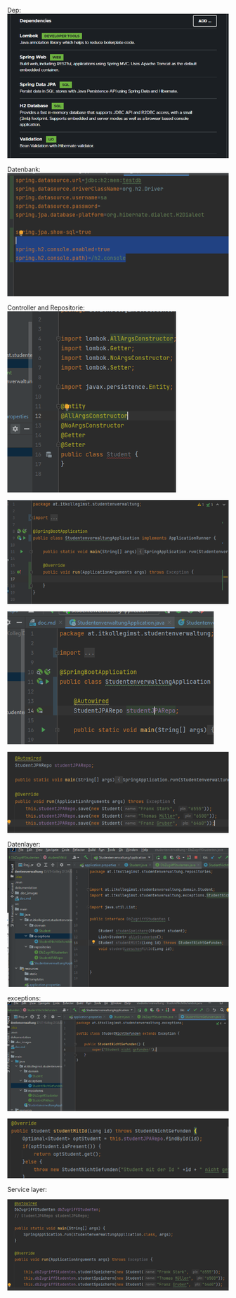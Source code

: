 Dep:
![](.doc_images/d33e5c31.png)

Datenbank:
![](.doc_images/8d474866.png)

Controller and Repositorie:
![](.doc_images/1d87f025.png)

![](.doc_images/e34e004f.png)

![](.doc_images/3fad8488.png)

![](.doc_images/4b983f84.png)

Datenlayer:
![](.doc_images/d2520fd3.png)

exceptions:
![](.doc_images/81bdeff1.png)

![](.doc_images/9d59fb69.png)


Service layer:

![](.doc_images/e39e4af4.png)


